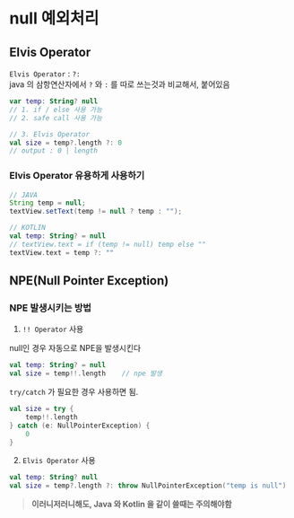 # null 예외처리

## Elvis Operator

`Elvis Operator` : `?:`  
java 의 삼항연산자에서 `?` 와 `:` 를 따로 쓰는것과 비교해서, 붙어있음

```kotlin
var temp: String? null
// 1. if / else 사용 가능
// 2. safe call 사용 가능

// 3. Elvis Operator
val size = temp?.length ?: 0
// output : 0 | length
```

### Elvis Operator 유용하게 사용하기

```java
// JAVA
String temp = null;
textView.setText(temp != null ? temp : "");
```

```kotlin
// KOTLIN
val temp: String? = null
// textView.text = if (temp != null) temp else ""
textView.text = temp ?: ""
```

## NPE(Null Pointer Exception)

### NPE 발생시키는 방법

1. `!! Operator` 사용

null인 경우 자동으로 NPE을 발생시킨다

```kotlin
val temp: String? = null
val size = temp!!.length    // npe 발생
```

`try/catch` 가 필요한 경우 사용하면 됨.

```kotlin
val size = try {
    temp!!.length
} catch (e: NullPointerException) {
    0
}
```

2. `Elvis Operator` 사용

```kotlin
val temp: String? null
val size = temp?.length ?: throw NullPointerException("temp is null")
```

> **이러니저러니해도, Java 와 Kotlin 을 같이 쓸때는 주의해야함**
